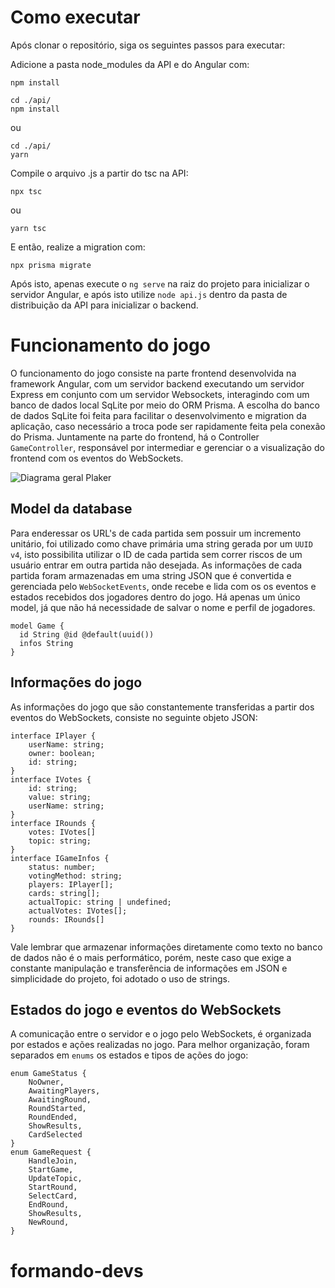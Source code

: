# Como executar

Após clonar o repositório, siga os seguintes passos para executar:

Adicione a pasta node_modules da API e do Angular com:

```
npm install
```

```
cd ./api/
npm install
```

ou

```
cd ./api/
yarn
```

Compile o arquivo .js a partir do tsc na API:

```
npx tsc
```

ou

```
yarn tsc
```

E então, realize a migration com:

```
npx prisma migrate
```

Após isto, apenas execute o `ng serve` na raiz do projeto para inicializar o servidor Angular, e após isto utilize `node api.js` dentro da pasta de distribuição da API para inicializar o backend.

# Funcionamento do jogo

O funcionamento do jogo consiste na parte frontend desenvolvida na framework Angular, com um servidor backend executando um servidor Express em conjunto com um servidor Websockets, interagindo com um banco de dados local SqLite por meio do ORM Prisma.
A escolha do banco de dados SqLite foi feita para facilitar o desenvolvimento e migration da aplicação, caso necessário a troca pode ser rapidamente feita pela conexão do Prisma.
Juntamente na parte do frontend, há o Controller `GameController`, responsável por intermediar e gerenciar o a visualização do frontend com os eventos do WebSockets.

![Diagrama geral Plaker](https://i.imgur.com/SqomHVy.png)

## Model da database

Para enderessar os URL's de cada partida sem possuir um incremento unitário, foi utilizado como chave primária uma string gerada por um `UUID v4`, isto possibilita utilizar o ID de cada partida sem correr riscos de um usuário entrar em outra partida não desejada.
As informações de cada partida foram armazenadas em uma string JSON que é convertida e gerenciada pelo `WebSocketEvents`, onde recebe e lida com os os eventos e estados recebidos dos jogadores dentro do jogo.
Há apenas um único model, já que não há necessidade de salvar o nome e perfil de jogadores.

```
model Game {
  id String @id @default(uuid())
  infos String
}
```

## Informações do jogo

As informações do jogo que são constantemente transferidas a partir dos eventos do WebSockets, consiste no seguinte objeto JSON:

```
interface IPlayer {
    userName: string;
    owner: boolean;
    id: string;
}
interface IVotes {
    id: string;
    value: string;
    userName: string;
}
interface IRounds {
    votes: IVotes[]
    topic: string;
}
interface IGameInfos {
    status: number;
    votingMethod: string;
    players: IPlayer[];
    cards: string[];
    actualTopic: string | undefined;
    actualVotes: IVotes[];
    rounds: IRounds[]
}
```

Vale lembrar que armazenar informações diretamente como texto no banco de dados não é o mais performático, porém, neste caso que exige a constante manipulação e transferência de informações em JSON e simplicidade do projeto, foi adotado o uso de strings.

## Estados do jogo e eventos do WebSockets

A comunicação entre o servidor e o jogo pelo WebSockets, é organizada por estados e ações realizadas no jogo. Para melhor organização, foram separados em `enums` os estados e tipos de ações do jogo:

```
enum GameStatus {
    NoOwner,
    AwaitingPlayers,
    AwaitingRound,
    RoundStarted,
    RoundEnded,
    ShowResults,
    CardSelected
}
enum GameRequest {
    HandleJoin,
    StartGame,
    UpdateTopic,
    StartRound,
    SelectCard,
    EndRound,
    ShowResults,
    NewRound,
}
```
# formando-devs
